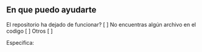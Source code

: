## En que puedo ayudarte

El repositorio ha dejado de funcionar? [ ]
No encuentras algún archivo en el codigo [ ]
Otros [ ]

Especifica: 
